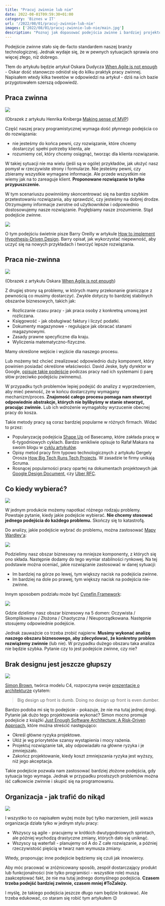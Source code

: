 ```yaml
---
title: "Pracuj zwinnie lub nie"
date: 2022-08-01T09:59:30+01:00
category: 'Biznes w IT'
url: '/2022/08/01/pracuj-zwinnie-lub-nie'
images: ['2022/08/01/pracuj-zwinnie-lub-nie/main.jpg']
description: "Poznaj jak dopasować podejścia zwinne i bardziej projektowe, aby prawidłowo zaplanować swoją pracę."
---
```


Podejście zwinne stało się de-facto standardem naszej branży technologicznej. Jednak wydaje się, że w pewnych sytuacjach sprawia ono więcej złego, niż dobrego.

Tłem do artykułu będzie artykuł Oskara Dudycza [When Agile is not enough](https://event-driven.io/en/when_agile_is_not_enough/) - Oskar dość stanowczo odniósł się do kilku praktyk pracy zwinnej. Napisałem wtedy kilka tweetów w odpowiedzi na artykuł - dziś na ich bazie przygotowałem szerszą odpowiedź.

## Praca zwinna

[![](agile.png)](agile.png)

(Obrazek z artykułu Henrika Kniberga [Making sense of MVP](https://blog.crisp.se/2016/01/25/henrikkniberg/making-sense-of-mvp))

Część naszej pracy programistycznej wymaga dość płynnego podejścia co do rozwiązania:
- nie jesteśmy do końca pewni, czy rozwiązanie, które chcemy dostarczyć spełni potrzeby klienta, ale
- rozumiemy cel, który chcemy osiągnąć, tworząc dla klienta rozwiązanie.

W takiej sytuacji nie ma wielu (jeśli są w ogóle) przykładów, jak ułożyć nasz pomysł w rzeczywiste strony i formularze. Nie jesteśmy pewni, czy zbieramy wszystkie wymagane informacje. Ale przede wszystkim nie wiemy jak na to zareaguje klient. **Proponowane rozwiązanie to tylko przypuszczenie.**

W tym scenariuszu powinniśmy skoncentrować się na bardzo szybkim przetestowaniu rozwiązania, aby sprawdzić, czy jesteśmy na dobrej drodze. Otrzymujemy informacje zwrotne od użytkowników i odpowiednio dostosowujemy nasze rozwiązanie. Pogłębiamy nasze zrozumienie. Stąd podejście zwinne.

[![](hdd-card.jpg)](hdd-card.jpg)

O tym podejściu świetnie pisze Barry Oreilly w artykule [How to implement Hypothesis-Driven Design](https://barryoreilly.com/explore/blog/how-to-implement-hypothesis-driven-development). Barry opisał, jak wykorzystać niepewność, aby uczyć się na nowych przykładach i tworzyć lepsze rozwiązania.


## Praca nie-zwinna

[![](non-agile.png)](non-agile.png)

(Obrazek z artykułu Oskara [When Agile is not enough](https://event-driven.io/en/when_agile_is_not_enough/))

Z drugiej strony są problemy, w których mamy przekonanie graniczące z pewnością co musimy dostarczyć. Zwykle dotyczy to bardziej stabilnych obszarów biznesowych, takich jak:
- Rozliczanie czasu pracy - jak praca osoby z konkretną umową jest rozliczana.
- Księgowość - jak obsługiwać faktury i liczyć podatki.
- Dokumenty magazynowe - regulujące jak obracać stanami magazynowymi.
- Zasady prawne specyficzne dla kraju. 
- Wyliczenia matematyczno-fizyczne. 

Mamy określone wejście i wyjście dla naszego procesu.

Lub możemy też chcieć zrealizować odpowiednio duży komponent, który powinien posiadać określone właściwości. David Jeske, były dyrektor w Google, [opisuje takie podejście](https://www.quora.com/Why-do-some-developers-at-strong-companies-like-Google-consider-Agile-development-to-be-nonsense/answer/David-Jeske?share=1) podczas pracy nad ich systemami (i parę słów przeciwko podejściu zwinnemu).

W przypadku tych problemów lepiej podejść do analizy z wyprzedzeniem, aby mieć pewność, że w końcu dostarczymy wymagany mechanizm/proces. **Znajomość całego procesu pomaga nam stworzyć odpowiednie abstrakcje, których nie bylibyśmy w stanie stworzyć, pracując zwinnie.** Lub ich wdrożenie wymagałoby wyrzucenie obecnej pracy do kosza.

Takie metody pracy są coraz bardziej popularne w różnych firmach. Widać to przez:

- Popularyzację podejścia [Shape Up](https://basecamp.com/shapeup) od Basecamp, które zakłada pracę w 6-tygodniowych cyklach. Bardzo wnikliwie opisuje to Rafał Makara na swoim blogu w [cyklu artykułów](https://rmakara.github.io/Shape-Up-Introduction).
- Opisy metod pracy firm typowo technologicznych z artykułu Gergely Orosza [How Big Tech Runs Tech Projects](https://blog.pragmaticengineer.com/project-management-at-big-tech/). W zasadzie te firmy unikają Scruma.
- Rosnącej popularności pracy opartej na dokumentach projektowych jak [Google Design Document](https://www.industrialempathy.com/posts/design-docs-at-google/), czy [Uber RFC](https://blog.pragmaticengineer.com/scaling-engineering-teams-via-writing-things-down-rfcs/).

## Co kiedy wybierać?

[![](star-wars-theres-always-a-bigger-fish.gif)](star-wars-theres-always-a-bigger-fish.gif)

W jednym produkcie możemy napotkać różnego rodzaju problemy. Powstaje pytanie, kiedy jakie podejście wybierać. **Nie chcemy stosować jednego podejścia do każdego problemu.** Skończy się to katastrofą.

Do analizy, jakie podejście wybrać do problemu, można zastosować [Mapy Wardley'a](https://radekmaziarka.pl/2020/06/21/narzedzia-pracy-konsultanta-wardley-map/):

[![](wardley-map.jpg)](wardley-map.jpg)

Podzielimy nasz obszar biznesowy na mniejsze komponenty, z których się ono składa. Następnie dodamy do tego wymiar stabilności rynkowej. Na tej podstawie można oceniać, jakie rozwiązanie zastosować w danej sytuacji:

- Im bardziej na górze po lewej, tym większy nacisk na podejścia zwinne.
- Im bardziej na dole po prawej, tym większy nacisk na podejścia nie-zwinne.

Innym sposobem podziału może być [Cynefin Framework](https://en.wikipedia.org/wiki/Cynefin_framework):

[![](cynefin.png)](cynefin.png)

Gdzie dzielimy nasz obszar biznesowy na 5 domen: Oczywista / Skomplikowana / Złożona / Chaotyczna / Nieuporządkowana. Następnie stosujemy odpowiednie podejście. 

Jednak zauważcie co trzeba zrobić najpierw. **Musimy wykonać analizę naszego obszaru biznesowego, aby zdecydować, że konkretny problem rozwiążemy zwinnie** (lub nie). W przypadku dużego obszaru taka analiza nie będzie szybka. Pytanie czy to jest podejście zwinne, czy nie?

## Brak designu jest jeszcze głupszy

![](simon-brown.png)

[Simon Brown](https://twitter.com/simonbrown), twórca modelu C4, rozpoczyna swoje [prezentacje o architekturze](https://www.youtube.com/watch?v=z1xLDzx7hgw) cytatem:

> Big design up front is dumb. Doing no design up front is even dumber.

Bardzo podoba mi się to podejście - pokazuje, że nie ma tutaj jednej drogi.  Pytanie jak dużo tego projektowania wykonać? Simon mocno promuje podejście z książki [Just Enough Software Architecture: A Risk-Driven Approach](https://www.goodreads.com/en/book/show/9005772), które można streścić następująco:

- Określ główne ryzyka projektowe.
- Ułóż je wg priorytetów szansy wystąpienia i mocy rażenia.
- Projektuj rozwiązanie tak, aby odpowiadało na główne ryzyka i je zmniejszało.
- Zakończ projektowanie, kiedy koszt zmniejszania ryzyka jest wyższy, niż jego akceptacja.

Takie podejście pozwala nam zastosować bardziej złożone podejścia, gdy sytuacja tego wymaga. Jednak w przypadku prostszych problemów można iść całkowicie zwinnie i skupić się na programowaniu.

## Organizacja - jak trafić do nikąd

![](fail.jpg)

I wszystko to co napisałem wyżej może być tylko marzeniem, jeśli wasza organizacja działa tylko w jednym stylu pracy:

- Wszyscy są agile - pracujemy w krótkich dwutygodniowych sprintach, ale później wychodzą drastyczne zmiany, których dało się uniknąć.
- Wszyscy są waterfall - planujemy od A do Z całe rozwiązanie, a później rzeczywistość pięścią w twarz nam wymusza zmiany.

Wtedy, proponując inne podejście będziemy się czuli jak innowiercy.

Aby móc pracować w zróżnicowany sposób, zespół dostarczający produkt lub funkcjonalności (nie tylko programiści - wszystkie role) muszą zaakceptować fakt, że nie ma tutaj jednego domyślnego podejścia. **Czasem trzeba podejść bardziej zwinnie, czasem mniej #ToZależy.**

I myślę, że takiego podejścia jeszcze długo nam będzie brakować. Ale trzeba edukować, co staram się robić tym artykułem 😉